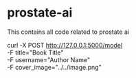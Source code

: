 # prostate-ai
This contains all code related to prostate ai


 curl -X POST http://127.0.0.1:5000/model \
    -F title="Book Title" \
    -F username="Author Name" \
    -F cover_image="../../image.png"